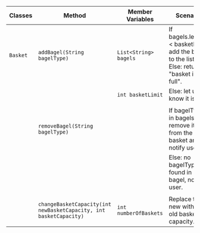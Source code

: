

| Classes  | Method                                                            | Member Variables      | Scenario                                                                                   | Output                         |
|----------|-------------------------------------------------------------------|-----------------------|--------------------------------------------------------------------------------------------|--------------------------------|
| `Basket` | `addBagel(String bagelType)`                                      | `List<String> bagels` | If bagels.length; < basketLimit, add the bagel to the list. Else: return "basket is full". | "successfully added" /         |
|          |                                                                   | `int basketLimit`     | Else: let user know it is full.                                                            | "Basket is full";              |
|          |                                                                   |                       |                                                                                            |                                |
|          | `removeBagel(String bagelType)`                                   |                       | If bagelType in bagels, remove it from the basket and notify user.                         | "bagelType removed"            |
|          |                                                                   |                       | Else: no bagelType found in bagel, notify user.                                            | "bagelType not in your basket" |
|          |                                                                   |                       |                                                                                            |                                |
|          | `changeBasketCapacity(int newBasketCapacity, int basketCapacity)` | `int numberOfBaskets` | Replace the new with the old basket capacity.                                              | Changed: int basketCapacity.   |





